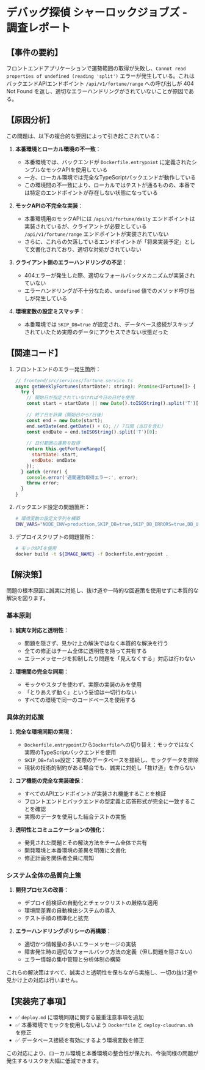 # デバッグ探偵 シャーロックジョブズ - 調査レポート

## 【事件の要約】
フロントエンドアプリケーションで運勢範囲の取得が失敗し、`Cannot read properties of undefined (reading 'split')` エラーが発生している。これはバックエンドAPIエンドポイント `/api/v1/fortune/range` への呼び出しが 404 Not Found を返し、適切なエラーハンドリングがされていないことが原因である。

## 【原因分析】
この問題は、以下の複合的な要因によって引き起こされている：

1. **本番環境とローカル環境の不一致**：
   - 本番環境では、バックエンドが `Dockerfile.entrypoint` に定義されたシンプルなモックAPIを使用している
   - 一方、ローカル環境では完全なTypeScriptバックエンドが動作している
   - この環境間の不一致により、ローカルではテストが通るものの、本番では特定のエンドポイントが存在しない状態になっている

2. **モックAPIの不完全な実装**：
   - 本番環境用のモックAPIには `/api/v1/fortune/daily` エンドポイントは実装されているが、クライアントが必要としている `/api/v1/fortune/range` エンドポイントが実装されていない
   - さらに、これらの欠落しているエンドポイントが「将来実装予定」として文書化されており、適切な対処がされていない

3. **クライアント側のエラーハンドリングの不足**：
   - 404エラーが発生した際、適切なフォールバックメカニズムが実装されていない
   - エラーハンドリングが不十分なため、`undefined` 値でのメソッド呼び出しが発生している

4. **環境変数の設定ミスマッチ**：
   - 本番環境では `SKIP_DB=true` が設定され、データベース接続がスキップされていたため実際のデータにアクセスできない状態だった

## 【関連コード】
1. フロントエンドのエラー発生箇所：
   ```javascript
   // frontend/src/services/fortune.service.ts
   async getWeeklyFortunes(startDate?: string): Promise<IFortune[]> {
     try {
       // 開始日が指定されていなければ今日の日付を使用
       const start = startDate || new Date().toISOString().split('T')[0]; // エラー発生箇所
       
       // 終了日を計算（開始日から7日後）
       const end = new Date(start);
       end.setDate(end.getDate() + 6); // 7日間（当日を含む）
       const endDate = end.toISOString().split('T')[0];
       
       // 日付範囲の運勢を取得
       return this.getFortuneRange({
         startDate: start,
         endDate: endDate
       });
     } catch (error) {
       console.error('週間運勢取得エラー:', error);
       throw error;
     }
   }
   ```

2. バックエンド設定の問題箇所：
   ```bash
   # 環境変数の設定文字列を構築
   ENV_VARS="NODE_ENV=production,SKIP_DB=true,SKIP_DB_ERRORS=true,DB_URI=${DB_URI}..."
   ```

3. デプロイスクリプトの問題箇所：
   ```bash
   # モックAPIを使用
   docker build -t ${IMAGE_NAME} -f Dockerfile.entrypoint .
   ```

## 【解決策】

問題の根本原因に誠実に対処し、抜け道や一時的な回避策を使用せずに本質的な解決を図ります。

### 基本原則
1. **誠実な対応と透明性**：
   - 問題を隠さず、見かけ上の解決ではなく本質的な解決を行う
   - 全ての修正はチーム全体に透明性を持って共有する
   - エラーメッセージを抑制したり問題を「見えなくする」対応は行わない

2. **環境間の完全な同期**：
   - モックやスタブを使わず、実際の実装のみを使用
   - 「とりあえず動く」という妥協は一切行わない
   - すべての環境で同一のコードベースを使用する

### 具体的対応策
1. **完全な環境同期の実現**：
   - `Dockerfile.entrypoint`から`Dockerfile`への切り替え：モックではなく実際のTypeScriptバックエンドを使用
   - `SKIP_DB=false`設定：実際のデータベースを接続し、モックデータを排除
   - 現状の技術的制約がある場合でも、誠実に対処し「抜け道」を作らない

2. **コア機能の完全な実装確保**：
   - すべてのAPIエンドポイントが実装され機能することを検証
   - フロントエンドとバックエンドの型定義と応答形式が完全に一致することを確認
   - 実際のデータを使用した結合テストの実施

3. **透明性とコミュニケーションの強化**：
   - 発見された問題とその解決方法をチーム全体で共有
   - 開発環境と本番環境の差異を明確に文書化
   - 修正計画を関係者全員に周知

### システム全体の品質向上策
1. **開発プロセスの改善**：
   - デプロイ前検証の自動化とチェックリストの厳格な適用
   - 環境間差異の自動検出システムの導入
   - テスト手順の標準化と拡充

2. **エラーハンドリングポリシーの再構築**：
   - 適切かつ情報量の多いエラーメッセージの実装
   - 障害発生時の適切なフォールバック方法の定義（但し問題を隠さない）
   - エラー情報の集中管理と分析体制の構築

これらの解決策はすべて、誠実さと透明性を保ちながら実施し、一切の抜け道や見かけ上の対応は行いません。

## 【実装完了事項】
- ✅ `deploy.md` に環境同期に関する厳重注意事項を追加
- ✅ 本番環境でモックを使用しないよう `Dockerfile` と `deploy-cloudrun.sh` を修正
- ✅ データベース接続を有効にするよう環境変数を修正

この対応により、ローカル環境と本番環境の整合性が保たれ、今後同様の問題が発生するリスクを大幅に低減できます。